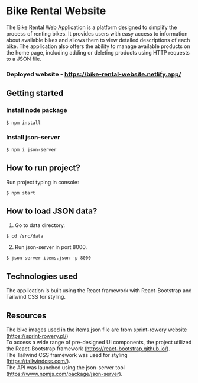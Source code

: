 # Bike Rental Website
The Bike Rental Web Application is a platform designed to simplify the process of renting bikes. It provides users with easy access to information about available bikes and allows them to view detailed descriptions of each bike. The application also offers the ability to manage available products on the home page, including adding or deleting products using HTTP requests to a JSON file.

### Deployed website - https://bike-rental-website.netlify.app/

## Getting started


### Install node package
```
$ npm install
```
### Install json-server
```
$ npm i json-server
```

## How to run project?

Run project typing in console:
```
$ npm start
```
## How to load JSON data?

1. Go to data directory.
```
$ cd /src/data
```
2. Run json-server in port 8000.
```
$ json-server items.json -p 8000
```

## Technologies used
The application is built using the React framework with React-Bootstrap and Tailwind CSS for styling.

## Resources

The bike images used in the items.json file are from sprint-rowery website (https://sprint-rowery.pl/) <br>
To access a wide range of pre-designed UI components, the project utilized the React-Bootstrap framework (https://react-bootstrap.github.io/). <br>
The Tailwind CSS framework was used for styling (https://tailwindcss.com/). <br>
The API was launched using the json-server tool (https://www.npmjs.com/package/json-server). <br>
